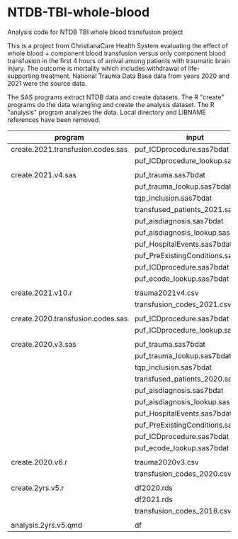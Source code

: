 # NTDB-TBI-whole-blood
Analysis code for NTDB TBI whole blood transfusion project

This is a project from ChristianaCare Health System evaluating the effect of whole blood + component blood transfusion versus only component blood transfusion in the first 4 hours of arrival among patients with traumatic brain injury. The outcome is mortality which includes withdrawal of life-supporting treatment. National Trauma Data Base data from years 2020 and 2021 were the source data.    
    
The SAS programs extract NTDB data and create datasets. The R "create" programs do the data wrangling and create the analysis dataset. The R "analysis" program analyzes the data. Local directory and LIBNAME references have been removed.  


| program                           | input                              | output                            |  
| --------------------------------- | ---------------------------------- | --------------------------------- |  
| create.2021.transfusion.codes.sas | puf_ICDprocedure.sas7bdat          | transfusion_codes_2021.csv        |  
|                                   | puf_ICDprocedure_lookup.sas7bdat   | transfused_patients_2021.sas7bdat |  
|                                   |                                    |                                   |  
| create.2021.v4.sas                | puf_trauma.sas7bdat                | trauma2021v4.csv                  |
|                                   | puf_trauma_lookup.sas7bdat         |                                   |
|                                   | tqp_inclusion.sas7bdat             |                                   |  
|                                   | transfused_patients_2021.sas7bdat  |                                   |  
|                                   | puf_aisdiagnosis.sas7bdat          |                                   |  
|                                   | puf_aisdiagnosis_lookup.sas7bdat   |                                   |  
|                                   | puf_HospitalEvents.sas7bdat        |                                   |  
|                                   | puf_PreExistingConditions.sas7bdat |                                   |  
|                                   | puf_ICDprocedure.sas7bdat          |                                   |  
|                                   | puf_ecode_lookup.sas7bdat          |                                   |   
|                                   |                                    |                                   |  
| create.2021.v10.r                 | trauma2021v4.csv                   | df2021.rds                        |  
|                                   | transfusion_codes_2021.csv         |                                   |  
|                                   |                                    |                                   |  
| create.2020.transfusion.codes.sas | puf_ICDprocedure.sas7bdat          | transfusion_codes_2020.csv        |  
|                                   | puf_ICDprocedure_lookup.sas7bdat   | transfused_patients_2020.sas7bdat |  
|                                   |                                    |                                   |  
| create.2020.v3.sas                | puf_trauma.sas7bdat                | trauma2020v3.csv                  |
|                                   | puf_trauma_lookup.sas7bdat         |                                   |
|                                   | tqp_inclusion.sas7bdat             |                                   |  
|                                   | transfused_patients_2020.sas7bdat  |                                   |  
|                                   | puf_aisdiagnosis.sas7bdat          |                                   |  
|                                   | puf_aisdiagnosis_lookup.sas7bdat   |                                   |  
|                                   | puf_HospitalEvents.sas7bdat        |                                   |  
|                                   | puf_PreExistingConditions.sas7bdat |                                   |  
|                                   | puf_ICDprocedure.sas7bdat          |                                   |  
|                                   | puf_ecode_lookup.sas7bdat          |                                   |   
|                                   |                                    |                                   |  
| create.2020.v6.r                  | trauma2020v3.csv                   | df2020.rds                        |  
|                                   | transfusion_codes_2020.csv         |                                   |  
|                                   |                                    |                                   |  
| create.2yrs.v5.r                  | df2020.rds                         | df                                |  
|                                   | df2021.rds                         |                                   |  
|                                   | transfusion_codes_2018.csv         |                                   |  
|                                   |                                    |                                   |  
| analysis.2yrs.v5.qmd              | df                                 | analysis.2yrs.v5.html             |    
